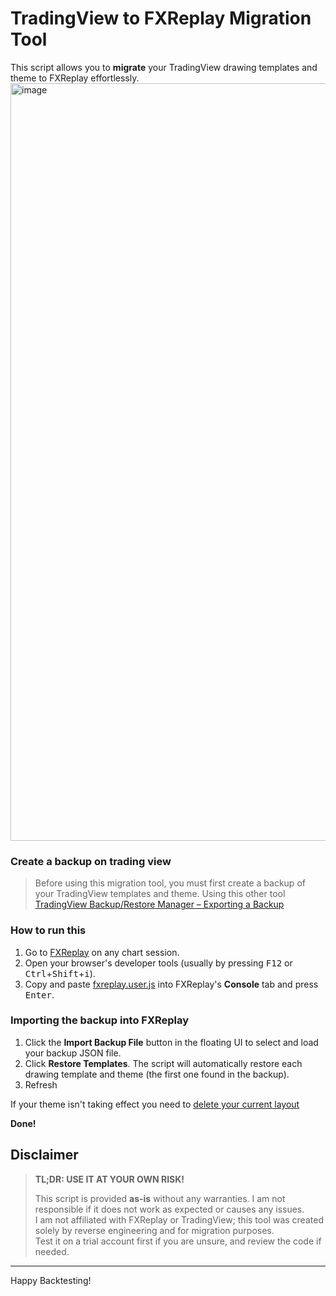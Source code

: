 # TradingView to FXReplay Migration Tool

This script allows you to **migrate** your TradingView drawing templates and theme to FXReplay effortlessly.
<img width="1212" alt="image" src="https://github.com/user-attachments/assets/cb21dfd1-7d9c-4201-a1db-81e52be57933" />

### Create a backup on trading view
> Before using this migration tool, you must first create a backup of your TradingView templates and theme. 
> Using this other tool [TradingView Backup/Restore Manager – Exporting a Backup](https://github.com/victornpb/tradingview-backup/tree/main?tab=readme-ov-file#exporting-a-backup)

### How to run this
1. Go to [FXReplay](https://app.fxreplay.com/) on any chart session.
2. Open your browser's developer tools (usually by pressing <kbd>F12</kbd> or <kbd>Ctrl</kbd>+<kbd>Shift</kbd>+<kbd>i</kbd>).
3. Copy and paste [fxreplay.user.js](https://github.com/victornpb/tradingview-backup/raw/refs/heads/main/fxreplay/fxreplay.user.js) into FXReplay's **Console** tab and press <kbd>Enter</kbd>.

### Importing the backup into FXReplay
1. Click the **Import Backup File** button in the floating UI to select and load your backup JSON file.
2. Click **Restore Templates**. The script will automatically restore each drawing template and theme (the first one found in the backup).
3. Refresh

If your theme isn't taking effect you need to [delete your current layout](https://github.com/user-attachments/assets/35f377d0-7c05-4d3a-a225-798305798d9f)

**Done!** 

## Disclaimer

> **TL;DR: USE IT AT YOUR OWN RISK!**
> 
> This script is provided **as-is** without any warranties. I am not responsible if it does not work as expected or causes any issues.  
> I am not affiliated with FXReplay or TradingView; this tool was created solely by reverse engineering and for migration purposes.  
> Test it on a trial account first if you are unsure, and review the code if needed.

---

Happy Backtesting!
